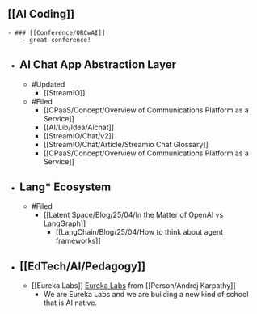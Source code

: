 ## [[AI Coding]]
	- ### [[Conference/ORCwAI]]
		- great conference!
- ## AI Chat App Abstraction Layer
	- #Updated
		- [[StreamIO]]
	- #Filed
		- [[CPaaS/Concept/Overview of Communications Platform as a Service]]
		- [[AI/Lib/Idea/Aichat]]
		- [[StreamIO/Chat/v2]]
		- [[StreamIO/Chat/Article/Streamio Chat Glossary]]
		- [[CPaaS/Concept/Overview of Communications Platform as a Service]]
- ## Lang* Ecosystem
	- #Filed
		- [[Latent Space/Blog/25/04/In the Matter of OpenAI vs LangGraph]]
			- [[LangChain/Blog/25/04/How to think about agent frameworks]]
- ## [[EdTech/AI/Pedagogy]]
	- [[Eureka Labs]] [Eureka Labs](https://eurekalabs.ai/) from [[Person/Andrej Karpathy]]
		- We are Eureka Labs and we are building a new kind of school that is AI native.